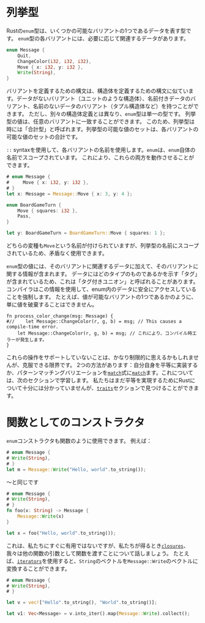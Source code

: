 # 列挙型

Rustの`enum`型は、いくつかの可能なバリアントの1つであるデータを表す型です。
`enum`型の各バリアントには、必要に応じて関連するデータがあります。

```rust
enum Message {
    Quit,
    ChangeColor(i32, i32, i32),
    Move { x: i32, y: i32 },
    Write(String),
}
```

バリアントを定義するための構文は、構造体を定義するための構文に似ています。データがないバリアント（ユニットのような構造体）、名前付きデータのバリアント、名前のないデータのバリアント（タプル構造体など）を持つことができます。
ただし、別々の構造体定義とは異なり、`enum`型は単一の型です。
列挙型の値は、任意のバリアントに一致することができます。
このため、列挙型は時には「合計型」と呼ばれます。列挙型の可能な値のセットは、各バリアントの可能な値のセットの合計です。

`::` syntaxを使用して、各バリアントの名前を使用します。`enum`は、`enum`自体の名前でスコープされています。
これにより、これらの両方を動作させることができます。

```rust
# enum Message {
#     Move { x: i32, y: i32 },
# }
let x: Message = Message::Move { x: 3, y: 4 };

enum BoardGameTurn {
    Move { squares: i32 },
    Pass,
}

let y: BoardGameTurn = BoardGameTurn::Move { squares: 1 };
```

どちらの変種も`Move`という名前が付けられていますが、列挙型の名前にスコープされているため、矛盾なく使用できます。

`enum`型の値には、そのバリアントに関連するデータに加えて、そのバリアントに関する情報が含まれます。
データにはどのタイプのものであるかを示す「タグ」が含まれているため、これは「タグ付きユニオン」と呼ばれることがあります。
コンパイラはこの情報を使用して、enum内のデータに安全にアクセスしていることを強制します。
たとえば、値が可能なバリアントの1つであるかのように、単に値を破棄することはできません。

```rust,ignore
fn process_color_change(msg: Message) {
#//    let Message::ChangeColor(r, g, b) = msg; // This causes a compile-time error.
    let Message::ChangeColor(r, g, b) = msg; // これにより、コンパイル時エラーが発生します。
}
```

これらの操作をサポートしていないことは、かなり制限的に思えるかもしれませんが、克服できる限界です。
2つの方法があります：自分自身を平等に実装するか、パターンマッチングバリエーションを[`match`][match]式に[`match`][match]ます。これについては、次のセクションで学習します。
私たちはまだ平等を実現するためにRustについて十分には分かっていませんが、[`traits`][traits]セクションで見つけることができます。

[match]: match.html
 [traits]: traits.html


# 関数としてのコンストラクタ

`enum`コンストラクタも関数のように使用できます。
例えば：

```rust
# enum Message {
# Write(String),
# }
let m = Message::Write("Hello, world".to_string());
```

〜と同じです

```rust
# enum Message {
# Write(String),
# }
fn foo(x: String) -> Message {
    Message::Write(x)
}

let x = foo("Hello, world".to_string());
```

これは、私たちにすぐに有用ではないですが、私たちが得るとき[`closures`][closures]、我々は他の関数の引数として関数を渡すことについて話しましょう。
たとえば、[`iterators`][iterators]を使用すると、`String`のベクトルを`Message::Write`のベクトルに変換することができます。

```rust
# enum Message {
# Write(String),
# }

let v = vec!["Hello".to_string(), "World".to_string()];

let v1: Vec<Message> = v.into_iter().map(Message::Write).collect();
```

[closures]: closures.html
 [iterators]: iterators.html

